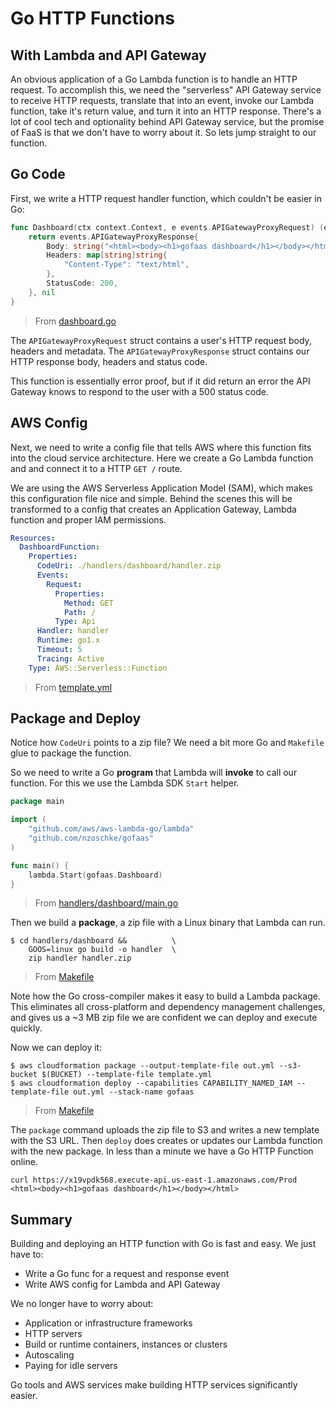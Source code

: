 # Go HTTP Functions
## With Lambda and API Gateway

An obvious application of a Go Lambda function is to handle an HTTP request. To accomplish this, we need the "serverless" API Gateway service to receive HTTP requests, translate that into an event, invoke our Lambda function, take it's return value, and turn it into an HTTP response. There's a lot of cool tech and optionality behind API Gateway service, but the promise of FaaS is that we don't have to worry about it. So lets jump straight to our function.

## Go Code

First, we write a HTTP request handler function, which couldn't be easier in Go:

```go
func Dashboard(ctx context.Context, e events.APIGatewayProxyRequest) (events.APIGatewayProxyResponse, error) {
	return events.APIGatewayProxyResponse{
		Body: string("<html><body><h1>gofaas dashboard</h1></body></html>\n"),
		Headers: map[string]string{
			"Content-Type": "text/html",
		},
		StatusCode: 200,
	}, nil
}
```
> From [dashboard.go](dashboard.go)

The `APIGatewayProxyRequest` struct contains a user's HTTP request body, headers and metadata. The `APIGatewayProxyResponse` struct contains our HTTP response body, headers and status code.

This function is essentially error proof, but if it did return an error the API Gateway knows to respond to the user with a 500 status code.

## AWS Config

Next, we need to write a config file that tells AWS where this function fits into the cloud service architecture. Here we create a Go Lambda function and and connect it to a HTTP `GET /` route.

We are using the AWS Serverless Application Model (SAM), which makes this configuration file nice and simple. Behind the scenes this will be transformed to a config that creates an Application Gateway, Lambda function and proper IAM permissions.

```yaml
Resources:
  DashboardFunction:
    Properties:
      CodeUri: ./handlers/dashboard/handler.zip
      Events:
        Request:
          Properties:
            Method: GET
            Path: /
          Type: Api
      Handler: handler
      Runtime: go1.x
      Timeout: 5
      Tracing: Active
    Type: AWS::Serverless::Function
```
> From [template.yml](template.yml)

## Package and Deploy

Notice how `CodeUri` points to a zip file? We need a bit more Go and `Makefile` glue to package the function.

So we need to write a Go **program** that Lambda will **invoke** to call our function. For this we use the Lambda SDK `Start` helper.

```go
package main

import (
	"github.com/aws/aws-lambda-go/lambda"
	"github.com/nzoschke/gofaas"
)

func main() {
	lambda.Start(gofaas.Dashboard)
}

```
> From [handlers/dashboard/main.go](handlers/dashboard/main.go)

Then we build a **package**, a zip file with a Linux binary that Lambda can run.

```shell
$ cd handlers/dashboard &&          \
    GOOS=linux go build -o handler  \
    zip handler handler.zip
```
> From [Makefile](Makefile)

Note how the Go cross-compiler makes it easy to build a Lambda package. This eliminates all cross-platform and dependency management challenges, and gives us a ~3 MB zip file we are confident we can deploy and execute quickly.

Now we can deploy it:

```shell
$ aws cloudformation package --output-template-file out.yml --s3-bucket $(BUCKET) --template-file template.yml
$ aws cloudformation deploy --capabilities CAPABILITY_NAMED_IAM --template-file out.yml --stack-name gofaas
```
> From [Makefile](Makefile)

The `package` command uploads the zip file to S3 and writes a new template with the S3 URL. Then `deploy` does creates or updates our Lambda function with the new package. In less than a minute we have a Go HTTP Function online.

```shell
curl https://x19vpdk568.execute-api.us-east-1.amazonaws.com/Prod
<html><body><h1>gofaas dashboard</h1></body></html>
```

## Summary

Building and deploying an HTTP function with Go is fast and easy. We just have to:

- Write a Go func for a request and response event
- Write AWS config for Lambda and API Gateway

We no longer have to worry about:

- Application or infrastructure frameworks
- HTTP servers
- Build or runtime containers, instances or clusters
- Autoscaling
- Paying for idle servers

Go tools and AWS services make building HTTP services significantly easier.
